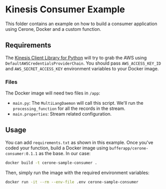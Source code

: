 # Kinesis Consumer Example

This folder contains an example on how to build a consumer application using Cerone, Docker and a custom function.

## Requirements

The [Kinesis Client Library for Python](https://github.com/awslabs/amazon-kinesis-client-python) will try to grab the AWS using `DefaultAWSCredentialsProviderChain`. You should pass `AWS_ACCESS_KEY_ID` and `AWS_SECRET_ACCESS_KEY` environment variables to your Docker image.

### Files

The Docker image will need two files in `/app`:

- `main.py`: The `MultiLangDaemon` will call this script. We'll run the `processing_function` for all the records in the stream.
- `main.properties`: Stream related configuration.

## Usage

You can add `requirements.txt` as shown in this example. Once you've coded your function, build a Docker image using `bufferapp/cerone-consumer:0.1.1` as the base. In our case:

```bash
docker build -t cerone-sample-consumer .
```

Then, simply run the image with the required environment variables:

```bash
docker run -it --rm --env-file .env cerone-sample-consumer
```
